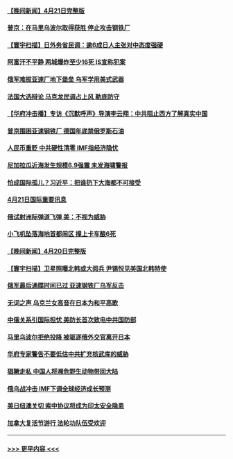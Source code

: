 #### [【晚间新闻】4月21日完整版](../pages/prog202/a103406908.md?t=04221451) 
#### [普京：在马里乌波尔取得获胜 停止攻击钢铁厂](../pages/prog202/a103406821.md?t=04221451) 
#### [【寰宇扫描】日外务省民调：逾6成日人主张对中态度强硬](../pages/prog202/a103406683.md?t=04221451) 
#### [阿富汗不平静 两城爆炸至少16死 IS宣称犯案](../pages/prog202/a103406868.md?t=04221451) 
#### [俄军难拔亚速厂地下堡垒 乌军学用美式武器](../pages/prog202/a103406757.md?t=04221451) 
#### [法国大选辩论 马克龙民调占上风 勒庞防守](../pages/prog202/a103406624.md?t=04221451) 
#### [【华府冲击播】专访《沉默呼声》导演李云翔：中共阻止西方了解真实中国](../pages/prog202/a103406460.md?t=04221451) 
#### [普京围困亚速钢铁厂 德国年底禁俄罗斯石油](../pages/prog202/a103406560.md?t=04221451) 
#### [人民币重贬 中共硬性清零 IMF指经济隐忧](../pages/prog202/a103406418.md?t=04221451) 
#### [尼加拉瓜近海发生规模6.9强震 未发海啸警报](../pages/prog202/a103406243.md?t=04221451) 
#### [怕成国际孤儿？习近平：把谁扔下大海都不可接受](../pages/prog202/a103406219.md?t=04221451) 
#### [4月21日国际重要讯息](../pages/prog202/a103406226.md?t=04221451) 
#### [俄试射洲际弹道飞弹 美：不视为威胁](../pages/prog202/a103406120.md?t=04221451) 
#### [小飞机坠落海地首都闹区 撞上卡车酿6死](../pages/prog202/a103406078.md?t=04221451) 
#### [【晚间新闻】4月20日完整版](../pages/prog202/a103405966.md?t=04221451) 
#### [【寰宇扫描】卫星照曝北韩或大阅兵 尹锡悦见美国北韩特使](../pages/prog202/a103405752.md?t=04221451) 
#### [俄军最后通牒时间已过 亚速钢铁厂乌军反击](../pages/prog202/a103405915.md?t=04221451) 
#### [无词之声 乌克兰女高音在日本为和平高歌](../pages/prog202/a103405815.md?t=04221451) 
#### [中俄关系引国际担忧 美防长首次致电中共国防部](../pages/prog202/a103405797.md?t=04221451) 
#### [马里乌波尔拒绝投降 被驱逐俄外交官离开日本](../pages/prog202/a103405737.md?t=04221451) 
#### [华府专家警告不要低估中共扩充核武库的威胁](../pages/prog202/a103405680.md?t=04221451) 
#### [猖獗走私 中国人将濒危野生动物带回大陆](../pages/prog202/a103405641.md?t=04221451) 
#### [俄乌战冲击 IMF下调全球经济成长预测](../pages/prog202/a103405555.md?t=04221451) 
#### [美日纽澳关切 索中协议将成为印太安全隐患](../pages/prog202/a103405523.md?t=04221451) 
#### [加拿大复活节游行 法轮功队伍受欢迎](../pages/prog202/a103405300.md?t=04221451) 

----
#### [ >>> 更早内容 <<< ](../indexes/prog202-earlier.md)
